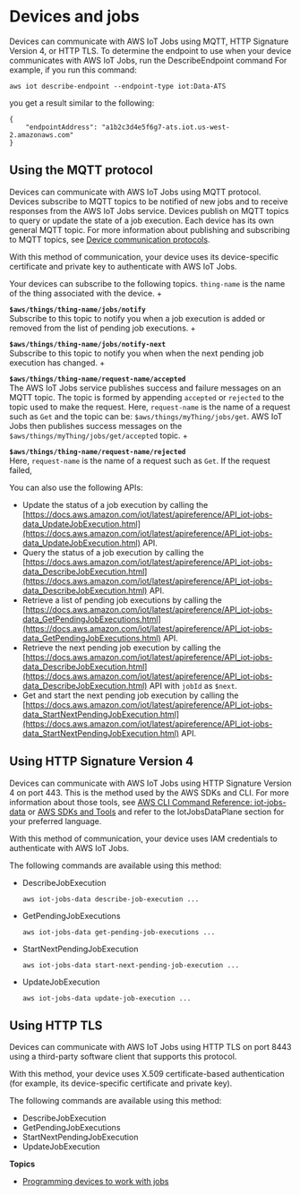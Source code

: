# Devices and jobs<a name="jobs-devices"></a>

Devices can communicate with AWS IoT Jobs using MQTT, HTTP Signature Version 4, or HTTP TLS\. To determine the endpoint to use when your device communicates with AWS IoT Jobs, run the DescribeEndpoint command For example, if you run this command:

```
aws iot describe-endpoint --endpoint-type iot:Data-ATS
```

you get a result similar to the following:

```
{
    "endpointAddress": "a1b2c3d4e5f6g7-ats.iot.us-west-2.amazonaws.com"
}
```

## Using the MQTT protocol<a name="jobs-using-mqtt"></a>

Devices can communicate with AWS IoT Jobs using MQTT protocol\. Devices subscribe to MQTT topics to be notified of new jobs and to receive responses from the AWS IoT Jobs service\. Devices publish on MQTT topics to query or update the state of a job execution\. Each device has its own general MQTT topic\. For more information about publishing and subscribing to MQTT topics, see [Device communication protocols](protocols.md)\.

With this method of communication, your device uses its device\-specific certificate and private key to authenticate with AWS IoT Jobs\.

Your devices can subscribe to the following topics\. `thing-name` is the name of the thing associated with the device\.
+ 

**`$aws/things/thing-name/jobs/notify`**  
Subscribe to this topic to notify you when a job execution is added or removed from the list of pending job executions\.
+ 

**`$aws/things/thing-name/jobs/notify-next`**  
Subscribe to this topic to notify you when when the next pending job execution has changed\.
+ 

**`$aws/things/thing-name/request-name/accepted`**  
The AWS IoT Jobs service publishes success and failure messages on an MQTT topic\. The topic is formed by appending `accepted` or `rejected` to the topic used to make the request\. Here, `request-name` is the name of a request such as `Get` and the topic can be: `$aws/things/myThing/jobs/get`\. AWS IoT Jobs then publishes success messages on the `$aws/things/myThing/jobs/get/accepted` topic\.
+ 

**`$aws/things/thing-name/request-name/rejected`**  
Here, `request-name` is the name of a request such as `Get`\. If the request failed, 

You can also use the following APIs:
+ Update the status of a job execution by calling the [https://docs.aws.amazon.com/iot/latest/apireference/API_iot-jobs-data_UpdateJobExecution.html](https://docs.aws.amazon.com/iot/latest/apireference/API_iot-jobs-data_UpdateJobExecution.html) API\.
+ Query the status of a job execution by calling the [https://docs.aws.amazon.com/iot/latest/apireference/API_iot-jobs-data_DescribeJobExecution.html](https://docs.aws.amazon.com/iot/latest/apireference/API_iot-jobs-data_DescribeJobExecution.html) API\.
+ Retrieve a list of pending job executions by calling the [https://docs.aws.amazon.com/iot/latest/apireference/API_iot-jobs-data_GetPendingJobExecutions.html](https://docs.aws.amazon.com/iot/latest/apireference/API_iot-jobs-data_GetPendingJobExecutions.html) API\.
+ Retrieve the next pending job execution by calling the [https://docs.aws.amazon.com/iot/latest/apireference/API_iot-jobs-data_DescribeJobExecution.html](https://docs.aws.amazon.com/iot/latest/apireference/API_iot-jobs-data_DescribeJobExecution.html) API with `jobId` as `$next`\.
+ Get and start the next pending job execution by calling the [https://docs.aws.amazon.com/iot/latest/apireference/API_iot-jobs-data_StartNextPendingJobExecution.html](https://docs.aws.amazon.com/iot/latest/apireference/API_iot-jobs-data_StartNextPendingJobExecution.html) API\.

## Using HTTP Signature Version 4<a name="jobs-using-http-v4"></a>

Devices can communicate with AWS IoT Jobs using HTTP Signature Version 4 on port 443\. This is the method used by the AWS SDKs and CLI\. For more information about those tools, see [AWS CLI Command Reference: iot\-jobs\-data](https://docs.aws.amazon.com/cli/latest/reference/iot-jobs-data/index.html) or [AWS SDKs and Tools](http://aws.amazon.com/tools/#sdk) and refer to the IotJobsDataPlane section for your preferred language\.

With this method of communication, your device uses IAM credentials to authenticate with AWS IoT Jobs\.

The following commands are available using this method: 
+ DescribeJobExecution

  `aws iot-jobs-data describe-job-execution ...` 
+ GetPendingJobExecutions

  `aws iot-jobs-data get-pending-job-executions ...` 
+ StartNextPendingJobExecution

  `aws iot-jobs-data start-next-pending-job-execution ...` 
+ UpdateJobExecution

  `aws iot-jobs-data update-job-execution ...` 

## Using HTTP TLS<a name="jobs-using-http-tls"></a>

Devices can communicate with AWS IoT Jobs using HTTP TLS on port 8443 using a third\-party software client that supports this protocol\.

With this method, your device uses X\.509 certificate\-based authentication \(for example, its device\-specific certificate and private key\)\.

The following commands are available using this method: 
+ DescribeJobExecution
+ GetPendingJobExecutions
+ StartNextPendingJobExecution
+ UpdateJobExecution

**Topics**
+ [Programming devices to work with jobs](programming-devices.md)